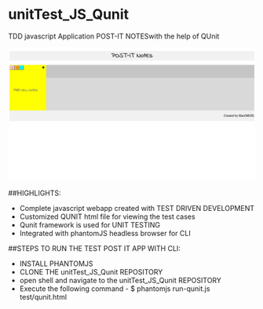 # unitTest_JS_Qunit
TDD javascript Application POST-IT NOTESwith the help of QUnit

![notesGeneral](https://github.com/haripery/unitTest_JS_Qunit/blob/master/postit1.jpeg)

##HIGHLIGHTS:
 - Complete javascript webapp created with TEST DRIVEN DEVELOPMENT
 - Customized QUNIT html file for viewing the test cases
 - Qunit framework is used for UNIT TESTING
 - Integrated with phantomJS headless browser for CLI
 
 
 ##STEPS TO RUN THE TEST POST IT APP WITH CLI:
 - INSTALL PHANTOMJS 
 - CLONE THE unitTest_JS_Qunit REPOSITORY
 - open shell and navigate to the unitTest_JS_Qunit REPOSITORY
 - Execute the following command - $ phantomjs run-qunit.js test/qunit.html
